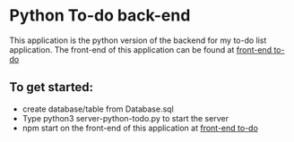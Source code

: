 # Python To-do back-end

This application is the python version of the backend for my to-do list application. The front-end of this application can be found at [front-end to-do](https://github.com/jothoudt/frontend-to-do)

To get started:
---

- create database/table from Database.sql
- Type python3 server-python-todo.py to start the server
- npm start on the front-end of this application at [front-end to-do](https://github.com/jothoudt/frontend-to-do)
